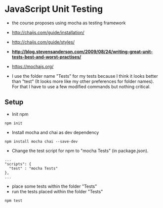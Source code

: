 # JavaScript Unit Testing

  - the course proposes using mocha as testing framework
  - http://chaijs.com/guide/installation/
  - http://chaijs.com/guide/styles/
  - **http://blog.stevensanderson.com/2009/08/24/writing-great-unit-tests-best-and-worst-practises/**
  - https://mochajs.org/

  - I use the folder name "Tests" for my tests because I think it looks
    better than "test" (It looks more like my other preferences for folder names). 
    For that I have to use a few modified commands but nothing critical. 

## Setup
  - Init npm
  ```
  npm init
  ```
  - Install mocha and chai as dev dependency
  ```
  npm install mocha chai --save-dev
  ```
  - Change the test script for npm to "mocha Tests" (in package.json). 
  ```
  ...
  "scripts": {
    "test" : "mocha Tests"
  },
  ...
  ```
  - place some tests within the folder "Tests"
  - run the tests placed within the folder "Tests"
  ```
  npm test
  ```
    
